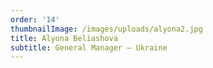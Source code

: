```yaml
---
order: '14'
thumbnailImage: /images/uploads/alyona2.jpg
title: Alyona Beliashova
subtitle: General Manager – Ukraine
---
```



